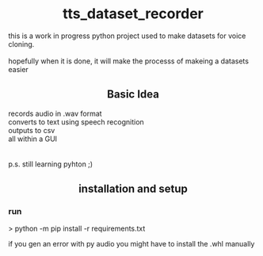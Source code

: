 
<h1 align="center">
tts_dataset_recorder
</h1>
this is a work in progress python project used to make datasets for voice cloning. <br><br>
hopefully when it is done, it will make the processs of makeing a datasets easier


<h2 align="center">
Basic Idea
</h2>  

records audio in .wav format <br>
converts to text using speech recognition <br>
outputs to csv<br>
all within a GUI <br>
<br>
<br>
p.s.  still learning pyhton ;)


<h2 align = "center" >
installation and setup
</h2>

<h3>
run 
</h3>
> python -m pip install -r requirements.txt


if you gen an error with py audio you might have to install the .whl manually  
